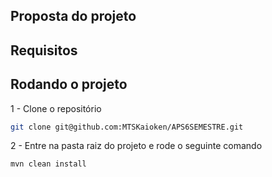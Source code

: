 ## Proposta do projeto

## Requisitos

## Rodando o projeto

1 - Clone o repositório
```bash
git clone git@github.com:MTSKaioken/APS6SEMESTRE.git
```

2 - Entre na pasta raiz do projeto e rode o seguinte comando

```bash
mvn clean install
```

